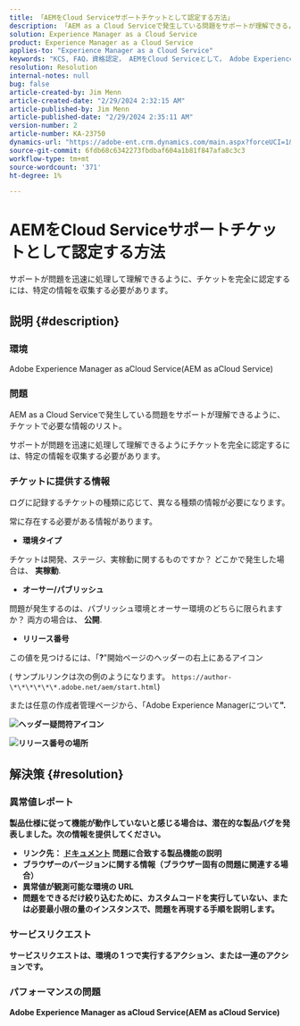 ```yaml
---
title: 「AEMをCloud Serviceサポートチケットとして認定する方法」
description: 「AEM as a Cloud Serviceで発生している問題をサポートが理解できるように、チケットで必要な情報のリストです。」
solution: Experience Manager as a Cloud Service
product: Experience Manager as a Cloud Service
applies-to: "Experience Manager as a Cloud Service"
keywords: "KCS, FAQ，資格認定， AEMをCloud Serviceとして， Adobe Experience ManagerをCloud Serviceとして，サポートチケット"
resolution: Resolution
internal-notes: null
bug: false
article-created-by: Jim Menn
article-created-date: "2/29/2024 2:32:15 AM"
article-published-by: Jim Menn
article-published-date: "2/29/2024 2:35:11 AM"
version-number: 2
article-number: KA-23750
dynamics-url: "https://adobe-ent.crm.dynamics.com/main.aspx?forceUCI=1&pagetype=entityrecord&etn=knowledgearticle&id=38c40abe-aad6-ee11-9079-6045bd006268"
source-git-commit: 6fdb68c6342273fbdbaf604a1b81f847afa8c3c3
workflow-type: tm+mt
source-wordcount: '371'
ht-degree: 1%

---
```


# AEMをCloud Serviceサポートチケットとして認定する方法


サポートが問題を迅速に処理して理解できるように、チケットを完全に認定するには、特定の情報を収集する必要があります。

## 説明 {#description}


### 環境

Adobe Experience Manager as aCloud Service(AEM as aCloud Service)

### 問題

AEM as a Cloud Serviceで発生している問題をサポートが理解できるように、チケットで必要な情報のリスト。

サポートが問題を迅速に処理して理解できるようにチケットを完全に認定するには、特定の情報を収集する必要があります。

### チケットに提供する情報

ログに記録するチケットの種類に応じて、異なる種類の情報が必要になります。

常に存在する必要がある情報があります。

- <b>環境タイプ</b>


チケットは開発、ステージ、実稼動に関するものですか？ どこかで発生した場合は、 <b>実稼動</b>.

- <b>オーサー/パブリッシュ</b>


問題が発生するのは、パブリッシュ環境とオーサー環境のどちらに限られますか？ 両方の場合は、 <b>公開</b>.

- <b>リリース番号</b>


この値を見つけるには、「<b>?</b>&quot;開始ページのヘッダーの右上にあるアイコン

( サンプルリンクは次の例のようになります。 `https://author-\*\*\*\*\*\*.adobe.net/aem/start.html`)

または任意の作成者管理ページから、「</b>Adobe Experience Managerについて<b>&quot;.

![ヘッダー疑問符アイコン](https://helpx.adobe.com/content/dam/help/en/experience-manager/kb/how-to-fully-qualify-an-AEM-as-a-cloud-service-ticket/jcr_content/main-pars/image/question_mark_topheader.jpg.img.jpg)

![リリース番号の場所](https://helpx.adobe.com/content/dam/help/en/experience-manager/kb/how-to-fully-qualify-an-AEM-as-a-cloud-service-ticket/jcr_content/main-pars/image_23429537/release_number.jpg.img.jpg)

## 解決策 {#resolution}


### 異常値レポート

製品仕様に従って機能が動作していないと感じる場合は、潜在的な製品バグを発表しました。次の情報を提供してください。

- リンク先： [ドキュメント](https://experienceleague.adobe.com/docs/?lang=ja) 問題に合致する製品機能の説明
- ブラウザーのバージョンに関する情報（ブラウザー固有の問題に関連する場合）
- 異常値が観測可能な環境の URL
- 問題をできるだけ絞り込むために、カスタムコードを実行していない、または必要最小限の量のインスタンスで、問題を再現する手順を説明します。

### サービスリクエスト

サービスリクエストは、環境の 1 つで実行するアクション、または一連のアクションです。

### パフォーマンスの問題

Adobe Experience Manager as aCloud Service(AEM as aCloud Service)
